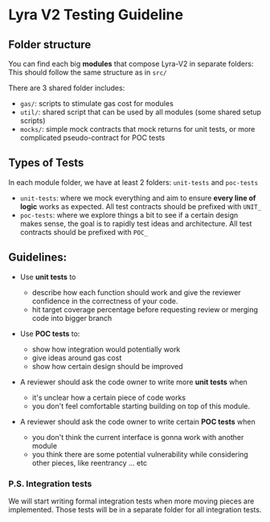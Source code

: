 # Lyra V2 Testing Guideline

## Folder structure

You can find each big **modules** that compose Lyra-V2 in separate folders: This should follow the same structure as in `src/`

There are 3 shared folder includes:

- `gas/`: scripts to stimulate gas cost for modules
- `util/`: shared script that can be used by all modules (some shared setup scripts)
- `mocks/`: simple mock contracts that mock returns for unit tests, or more complicated pseudo-contract for POC tests

## Types of Tests

In each module folder, we have at least 2 folders: `unit-tests` and `poc-tests`

- `unit-tests`: where we mock everything and aim to ensure **every line of logic** works as expected. All test contracts should be prefixed with `UNIT_`
- `poc-tests`: where we explore things a bit to see if a certain design makes sense, the goal is to rapidly test ideas and architecture. All test contracts should be prefixed with `POC_`

## Guidelines:

- Use **unit tests** to 
  - describe how each function should work and give the reviewer confidence in the correctness of your code.
  - hit target coverage percentage before requesting review or merging code into bigger branch

- Use **POC tests** to:
  - show how integration would potentially work
  - give ideas around gas cost
  - show how certain design should be improved

- A reviewer should ask the code owner to write more **unit tests** when
  - it's unclear how a certain piece of code works
  - you don't feel comfortable starting building on top of this module.

- A reviewer should ask the code owner to write certain **POC tests** when
  - you don't think the current interface is gonna work with another module
  - you think there are some potential vulnerability while considering other pieces, like reentrancy ... etc

### P.S. Integration tests

We will start writing formal integration tests when more moving pieces are implemented. Those tests will be in a separate folder for all integration tests.